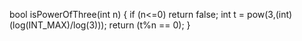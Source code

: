 bool isPowerOfThree(int n) {
if (n<=0) return false;
int t = pow(3,(int)(log(INT_MAX)/log(3)));
return (t%n == 0);
}